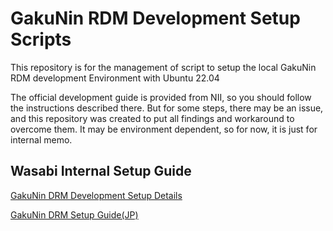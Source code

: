 # GakuNin RDM Development Setup Scripts
This repository is for the management of script to setup the local GakuNin RDM
development Environment with Ubuntu 22.04

The official development guide is provided from NII, so you should follow the
instructions described there.
But for some steps, there may be an issue, and this repository was created to
put all findings and workaround to overcome them. It may be environment
dependent, so for now, it is just for internal memo.

## Wasabi Internal Setup Guide
[GakuNin DRM Development Setup Details](https://github.com/luizcarloskazuyukifukaya/GakuNinRDMLocalDevelopmentEnv/blob/main/%5BPublic%5D%20GakuNin%20RDM%20Setup%20Details.pdf)

[GakuNin DRM Setup Guide(JP)](https://github.com/RCOSDP/RDM-developer-guide/blob/master/Environment.md)
